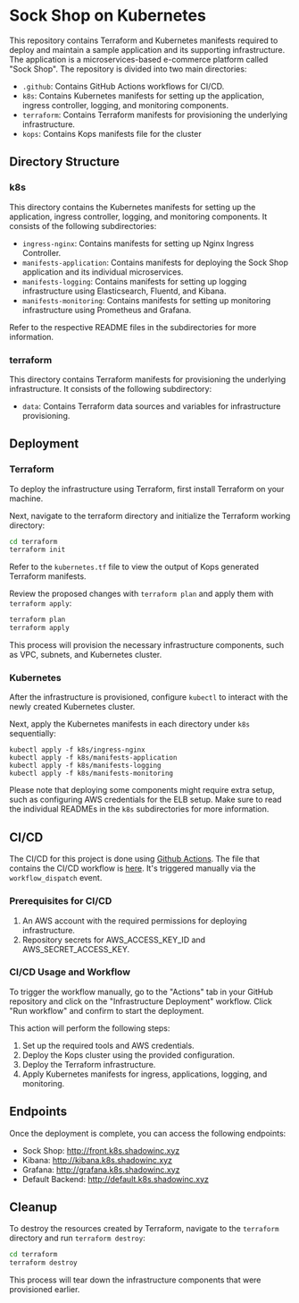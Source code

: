 # Sock Shop on Kubernetes
This repository contains Terraform and Kubernetes manifests required to deploy and maintain a sample application and its supporting infrastructure. The application is a microservices-based e-commerce platform called "Sock Shop". The repository is divided into two main directories:

- `.github`: Contains GitHub Actions workflows for CI/CD.
- `k8s`: Contains Kubernetes manifests for setting up the application, ingress controller, logging, and monitoring components.
- `terraform`: Contains Terraform manifests for provisioning the underlying infrastructure.
- `kops`: Contains Kops manifests file for the cluster

## Directory Structure

### k8s
This directory contains the Kubernetes manifests for setting up the application, ingress controller, logging, and monitoring components. It consists of the following subdirectories:

- `ingress-nginx`: Contains manifests for setting up Nginx Ingress Controller.
- `manifests-application`: Contains manifests for deploying the Sock Shop application and its individual microservices.
- `manifests-logging`: Contains manifests for setting up logging infrastructure using Elasticsearch, Fluentd, and Kibana.
- `manifests-monitoring`: Contains manifests for setting up monitoring infrastructure using Prometheus and Grafana.

Refer to the respective README files in the subdirectories for more information.

### terraform
This directory contains Terraform manifests for provisioning the underlying infrastructure. It consists of the following subdirectory:

- `data`: Contains Terraform data sources and variables for infrastructure provisioning.

## Deployment

### Terraform
To deploy the infrastructure using Terraform, first install Terraform on your machine.

Next, navigate to the terraform directory and initialize the Terraform working directory:
```bash
cd terraform
terraform init
```

Refer to the `kubernetes.tf` file to view the output of Kops generated Terraform manifests.

Review the proposed changes with `terraform plan` and apply them with `terraform apply`:
```bash
terraform plan
terraform apply
```

This process will provision the necessary infrastructure components, such as VPC, subnets, and Kubernetes cluster.

### Kubernetes
After the infrastructure is provisioned, configure `kubectl` to interact with the newly created Kubernetes cluster.

Next, apply the Kubernetes manifests in each directory under `k8s` sequentially:
```
kubectl apply -f k8s/ingress-nginx
kubectl apply -f k8s/manifests-application
kubectl apply -f k8s/manifests-logging
kubectl apply -f k8s/manifests-monitoring
```

Please note that deploying some components might require extra setup, such as configuring AWS credentials for the ELB setup. Make sure to read the individual READMEs in the `k8s` subdirectories for more information.

## CI/CD
The CI/CD for this project is done using [Github Actions](https://docs.github.com/en/actions). The file that contains the CI/CD workflow is [here](.github/workflows/deploy.yml). It's triggered manually via the `workflow_dispatch` event.

### Prerequisites for CI/CD
1. An AWS account with the required permissions for deploying infrastructure.
2. Repository secrets for AWS_ACCESS_KEY_ID and AWS_SECRET_ACCESS_KEY.

### CI/CD Usage and Workflow
To trigger the workflow manually, go to the "Actions" tab in your GitHub repository and click on the "Infrastructure Deployment" workflow. Click "Run workflow" and confirm to start the deployment.

This action will perform the following steps:
1. Set up the required tools and AWS credentials.
2. Deploy the Kops cluster using the provided configuration.
3. Deploy the Terraform infrastructure.
4. Apply Kubernetes manifests for ingress, applications, logging, and monitoring.


## Endpoints
Once the deployment is complete, you can access the following endpoints:
- Sock Shop: http://front.k8s.shadowinc.xyz
- Kibana: http://kibana.k8s.shadowinc.xyz
- Grafana: http://grafana.k8s.shadowinc.xyz
- Default Backend: http://default.k8s.shadowinc.xyz

## Cleanup
To destroy the resources created by Terraform, navigate to the `terraform` directory and run `terraform destroy`:
```bash
cd terraform
terraform destroy
```
This process will tear down the infrastructure components that were provisioned earlier.